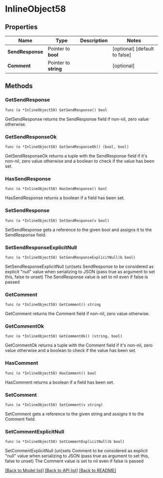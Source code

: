 # InlineObject58

## Properties

Name | Type | Description | Notes
------------ | ------------- | ------------- | -------------
**SendResponse** | Pointer to **bool** |  | [optional] [default to false]
**Comment** | Pointer to **string** |  | [optional] 

## Methods

### GetSendResponse

`func (o *InlineObject58) GetSendResponse() bool`

GetSendResponse returns the SendResponse field if non-nil, zero value otherwise.

### GetSendResponseOk

`func (o *InlineObject58) GetSendResponseOk() (bool, bool)`

GetSendResponseOk returns a tuple with the SendResponse field if it's non-nil, zero value otherwise
and a boolean to check if the value has been set.

### HasSendResponse

`func (o *InlineObject58) HasSendResponse() bool`

HasSendResponse returns a boolean if a field has been set.

### SetSendResponse

`func (o *InlineObject58) SetSendResponse(v bool)`

SetSendResponse gets a reference to the given bool and assigns it to the SendResponse field.

### SetSendResponseExplicitNull

`func (o *InlineObject58) SetSendResponseExplicitNull(b bool)`

SetSendResponseExplicitNull (un)sets SendResponse to be considered as explicit "null" value
when serializing to JSON (pass true as argument to set this, false to unset)
The SendResponse value is set to nil even if false is passed
### GetComment

`func (o *InlineObject58) GetComment() string`

GetComment returns the Comment field if non-nil, zero value otherwise.

### GetCommentOk

`func (o *InlineObject58) GetCommentOk() (string, bool)`

GetCommentOk returns a tuple with the Comment field if it's non-nil, zero value otherwise
and a boolean to check if the value has been set.

### HasComment

`func (o *InlineObject58) HasComment() bool`

HasComment returns a boolean if a field has been set.

### SetComment

`func (o *InlineObject58) SetComment(v string)`

SetComment gets a reference to the given string and assigns it to the Comment field.

### SetCommentExplicitNull

`func (o *InlineObject58) SetCommentExplicitNull(b bool)`

SetCommentExplicitNull (un)sets Comment to be considered as explicit "null" value
when serializing to JSON (pass true as argument to set this, false to unset)
The Comment value is set to nil even if false is passed

[[Back to Model list]](../README.md#documentation-for-models) [[Back to API list]](../README.md#documentation-for-api-endpoints) [[Back to README]](../README.md)


